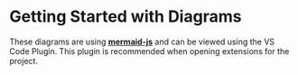 # Getting Started with Diagrams

These diagrams are using **[mermaid-js](https://mermaid-js.github.io/)** and can be viewed using the VS Code Plugin. This plugin is recommended when opening extensions for the project.
